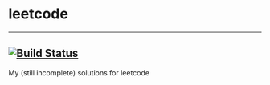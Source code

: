 # leetcode  #
---
[![Build Status](https://travis-ci.org/amey91/leetcode.svg?branch=master)](https://travis-ci.org/amey91/leetcode)
---
My (still incomplete) solutions for leetcode

